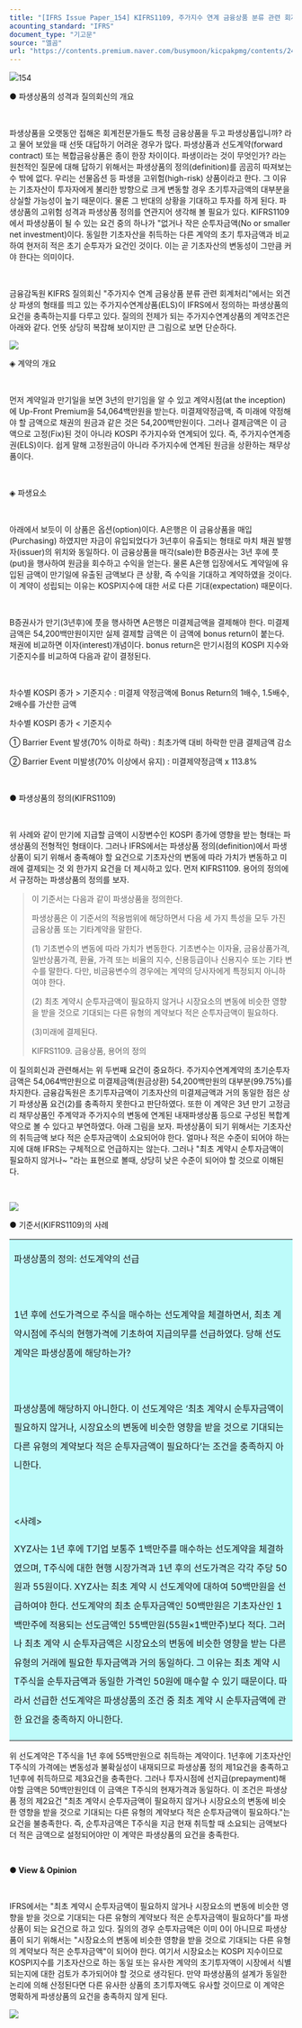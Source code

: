 ```yaml
---
title: "[IFRS Issue Paper_154] KIFRS1109, 주가지수 연계 금융상품 분류 관련 회계처리(FSS 질의회신 해설)"
acounting_standard: "IFRS"
document_type: "기고문"
source: "엘곰"
url: "https://contents.premium.naver.com/busymoon/kicpakpmg/contents/240711161056217dv"
---
```

![](https://n2.news.naver.com/l.gif?type=content)154

​● 파생상품의 성격과 질의회신의 개요

​

파생상품을 오랫동안 접해온 회계전문가들도 특정 금융상품을 두고 파생상품입니까? 라고 물어 보았을 때 선뜻 대답하기 어려운 경우가 많다. 파생상품과 선도계약(forward contract) 또는 복합금융상품은 종이 한장 차이이다. 파생이라는 것이 무엇인가? 라는 원천적인 질문에 대해 답하기 위해서는 파생상품의 정의(definition)를 곰곰히 따져보는 수 밖에 없다. 우리는 선물옵션 등 파생을 고위험(high-risk) 상품이라고 한다. 그 이유는 기초자산이 투자자에게 불리한 방향으로 크게 변동할 경우 초기투자금액의 대부분을 상실할 가능성이 높기 때문이다. 물론 그 반대의 상황을 기대하고 투자를 하게 된다. 파생상품의 고위험 성격과 파생상품 정의를 연관지어 생각해 볼 필요가 있다. KIFRS1109에서 파생상품이 될 수 있는 요건 중의 하나가 "없거나 작은 순투자금액(No or smaller net investment)이다. 동일한 기초자산을 취득하는 다른 계약의 초기 투자금액과 비교하여 현저히 적은 초기 순투자가 요건인 것이다. 이는 곧 기초자산의 변동성이 그만큼 커야 한다는 의미이다.

​

금융감독원 KIFRS 질의회신 "주가지수 연계 금융상품 분류 관련 회계처리"에서는 외견상 파생의 형태를 띄고 있는 주가지수연계상품(ELS)이 IFRS에서 정의하는 파생상품의 요건을 충족하는지를 다루고 있다. 질의의 전제가 되는 주가지수연계상품의 계약조건은 아래와 같다. 언뜻 상당히 복잡해 보이지만 큰 그림으로 보면 단순하다.

![](https://dthumb-phinf.pstatic.net/dthumb?src=%22https://postfiles.pstatic.net/MjAyMzExMTRfNzQg/MDAxNjk5OTI1NzYxNDU0.SnX-_lXI16YmQzYRU0W6lH_EhKUCaJoTNdLLNj3p4ksg.MEAEXstBa-LlfA6QhnBKh0_UYmXssJLNfC0XKXtRFngg.PNG.busymoon/image.png?type=w773%22&service=scs&type=w800)

◈ 계약의 개요

​

먼저 계약일과 만기일을 보면 3년의 만기임을 알 수 있고 계약시점(at the inception)에 Up-Front Premium을 54,064백만원을 받는다. 미결제약정금액, 즉 미래에 약정해야 할 금액으로 채권의 원금과 같은 것은 54,200백만원이다. 그러나 결제금액은 이 금액으로 고정(Fix)된 것이 아니라 KOSPI 주가지수와 연계되어 있다. 즉, 주가지수연계증권(ELS)이다. 쉽게 말해 고정원금이 아니라 주가지수에 연계된 원금을 상환하는 채무상품이다.

​

◈ 파생요소

​

아래에서 보듯이 이 상품은 옵션(option)이다. A은행은 이 금융상품을 매입(Purchasing) 하였지만 자금이 유입되었다가 3년후이 유출되는 형태로 마치 채권 발행자(issuer)의 위치와 동일하다. 이 금융상품을 매각(sale)한 B증권사는 3년 후에 풋(put)을 행사하여 원금을 회수하고 수익을 얻는다. 물론 A은행 입장에서도 계약일에 유입된 금액이 만기일에 유출된 금액보다 큰 상황, 즉 수익을 기대하고 계약하였을 것이다. 이 계약이 성립되는 이유는 KOSPI지수에 대한 서로 다른 기대(expectation) 때문이다.

​

B증권사가 만기(3년후)에 풋을 행사하면 A은행은 미결제금액을 결제해야 한다. 미결제금액은 54,200백만원이지만 실제 결제할 금액은 이 금액에 bonus return이 붙는다. 채권에 비교하면 이자(interest)개념이다. bonus return은 만기시점의 KOSPI 지수와 기준지수를 비교하여 다음과 같이 결정된다.

​

차수별 KOSPI 종가 > 기준지수 : 미결제 약정금액에 Bonus Return의 1배수, 1.5배수, 2배수를 가산한 금액

차수별 KOSPI 종가 < 기준지수

① Barrier Event 발생(70% 이하로 하락) : 최초가액 대비 하락한 만큼 결제금액 감소

② Barrier Event 미발생(70% 이상에서 유지) : 미결제약정금액 x 113.8%

​​

● 파생상품의 정의(KIFRS1109)

​

위 사례와 같이 만기에 지급할 금액이 시장변수인 KOSPI 종가에 영향을 받는 형태는 파생상품의 전형적인 형태이다. 그러나 IFRS에서는 파생상품 정의(definition)에서 파생상품이 되기 위해서 충족해야 할 요건으로 기초자산의 변동에 따라 가치가 변동하고 미래에 결제되는 것 외 한가지 요건을 더 제시하고 있다. 먼저 KIFRS1109. 용어의 정의에서 규정하는 파생상품의 정의를 보자.

> 이 기준서는 다음과 같이 파생상품을 정의한다.
> 
> 파생상품은 이 기준서의 적용범위에 해당하면서 다음 세 가지 특성을 모두 가진 금융상품 또는 기타계약을 말한다.
> 
> (1) 기초변수의 변동에 따라 가치가 변동한다. 기초변수는 이자율, 금융상품가격, 일반상품가격, 환율, 가격 또는 비율의 지수, 신용등급이나 신용지수 또는 기타 변수를 말한다. 다만, 비금융변수의 경우에는 계약의 당사자에게 특정되지 아니하여야 한다.
> 
> (2) 최초 계약시 순투자금액이 필요하지 않거나 시장요소의 변동에 비슷한 영향을 받을 것으로 기대되는 다른 유형의 계약보다 적은 순투자금액이 필요하다.
> 
> (3)미래에 결제된다.
> 
> KIFRS1109. 금융상품, 용어의 정의

이 질의회신과 관련해서는 위 두번째 요건이 중요하다. 주가지수연계계약의 초기순투자금액은 54,064백만원으로 미결제금액(원금상환) 54,200백만원의 대부분(99.75%)를 차지한다. 금융감독원은 초기투자금액이 기초자산의 미결제금액과 거의 동일한 점은 상기 파생상품 요건(2)를 충족하지 못한다고 판단하였다. 또한 이 계약은 3년 만기 고정금리 채무상품인 주계약과 주가지수의 변동에 연계된 내재파생상품 등으로 구성된 복합계약으로 볼 수 있다고 부연하였다. 아래 그림을 보자. 파생상품이 되기 위해서는 기초자산의 취득금액 보다 적은 순투자금액이 소요되어야 한다. 얼마나 적은 수준이 되어야 하는지에 대해 IFRS는 구체적으로 언급하지는 않는다. 그러나 "최초 계약시 순투자금액이 필요하지 않거나~ "라는 표현으로 볼때, 상당히 낮은 수준이 되어야 할 것으로 이해된다.

​

![](https://dthumb-phinf.pstatic.net/dthumb?src=%22https://postfiles.pstatic.net/MjAyMzExMTRfMzAg/MDAxNjk5OTI0MzIxNzk3.Svnky95lFHf7akPX_TXbFD9NRNc9tKpFpauz5MIr3Nwg.cJRprVERbqcevyygouFZUYPyQ8kR7Q3Ky_UcW2DQUj8g.PNG.busymoon/image.png?type=w773%22&service=scs&type=w800)

● 기준서(KIFRS1109)의 사례

<table style=""><tbody><tr><td colspan="3" rowspan="1" style="width: 100.0%; height: 129.0px;  background-color: #bdfbfa;"><div><p style="line-height:2.1;"><span style="">파생상품의 정의: 선도계약의 선급</span></p></div><div><p style="line-height:2.1;"><span style="">​</span></p></div><div><p style="line-height:2.1;"><span style="">1년 후에 선도가격으로 주식을 매수하는 선도계약을 체결하면서, 최초 계약시점에 주식의 현행가격에 기초하여 지급의무를 선급하였다. 당해 선도계약은 파생상품에 해당하는가?</span></p></div><div><p style="line-height:2.1;"><span style="">​</span></p></div><div><p style="line-height:2.1;"><span style="">파생상품에 해당하지 아니한다. </span><span style="">이 선도계약은 ‘최초 계약시 순투자금액이 필요하지 않거나, 시장요소의 변동에 비슷한 영향을 받을 것으로 기대되는 다른 유형의 계약보다 적은 순투자금액이 필요하다’는 조건을 충족하지 아니한다.</span></p></div><div><p style="line-height:2.1;"><span style="">​</span></p></div><div><p style="line-height:2.1;"><span style="">&lt;사례&gt;</span></p></div><div><p style="line-height:2.1;"><span style="">XYZ사는 1년 후에 T기업 보통주 1백만주를 매수하는 선도계약을 체결하였으며, T주식에 대한 현행 시장가격과 1년 후의 선도가격은 각각 주당 50원과 55원이다. XYZ사는 최초 계약 시 선도계약에 대하여 50백만원을 선급하여야 한다. 선도계약의 최초 순투자금액인 50백만원은 기초자산인 1백만주에 적용되는 선도금액인 55백만원(55원×1백만주)보다 적다. </span><span style="">그러나 최초 계약 시 순투자금액은 시장요소의 변동에 비슷한 영향을 받는 다른 유형의 거래에 필요한 투자금액과 거의 동일하다. 그 이유는 최초 계약 시 T주식을 순투자금액과 동일한 가격인 50원에 매수할 수 있기 때문이다. </span><span style="">따라서 선급한 선도계약은 파생상품의 조건 중 최초 계약 시 순투자금액에 관한 요건을 충족하지 아니한다.</span></p></div></td></tr></tbody></table>

위 선도계약은 T주식을 1년 후에 55백만원으로 취득하는 계약이다. 1년후에 기초자산인 T주식의 가격에는 변동성과 불확실성이 내재되므로 파생상품 정의 제1요건을 충족하고 1년후에 취득하므로 제3요건을 충족한다. 그러나 투자시점에 선지급(prepayment)해야할 금액은 50백만원인데 이 금액은 T주식의 현재가격과 동일하다. 이 조건은 파생상품 정의 제2요건 "최초 계약시 순투자금액이 필요하지 않거나 시장요소의 변동에 비슷한 영향을 받을 것으로 기대되는 다른 유형의 계약보다 적은 순투자금액이 필요하다."는 요건을 불충족한다. 즉, 순투자금액은 T주식을 지금 현재 취득할 때 소요되는 금액보다 더 적은 금액으로 설정되어야만 이 계약은 파생상품의 요건을 충족한다.

​

**● View & Opinion**

​

IFRS에서는 "최초 계약시 순투자금액이 필요하지 않거나 시장요소의 변동에 비슷한 영향을 받을 것으로 기대되는 다른 유형의 계약보다 적은 순투자금액이 필요하다"를 파생상품이 되는 요건으로 하고 있다. 질의의 경우 순투자금액은 이미 0이 아니므로 파생상품이 되기 위해서는 "시장요소의 변동에 비슷한 영향을 받을 것으로 기대되는 다른 유형의 계약보다 적은 순투자금액"이 되어야 한다. 여기서 시장요소는 KOSPI 지수이므로 KOSPI지수를 기초자산으로 하는 동일 또는 유사한 계약의 초기투자액이 시장에서 식별되는지에 대한 검토가 추가되어야 할 것으로 생각된다. 만약 파생상품의 설계가 동일한 논리에 의해 산정된다면 다른 유사한 상품의 초기투자액도 유사할 것이므로 이 계약은 명확하게 파생상품의 요건을 충족하지 않게 된다.

![](https://dthumb-phinf.pstatic.net/dthumb?src=%22https://postfiles.pstatic.net/MjAyMzExMTRfMjI3/MDAxNjk5OTM4NDc4NDk2.9YCA9GvES1XH4AW4ANlLtgDea9bt_WKK_sBoLmSCeyMg.ZkMnG8YZDs2vFcZWaQiTKdXmqzPDt8OLHLTy7iIpsdMg.JPEG.busymoon/312229268_165538086123387_3519102366046351650_n.jpg?type=w773%22&service=scs&type=w800)

​

​

​